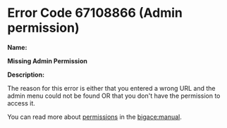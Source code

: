 #  Error Code 67108866 (Admin permission)

__Name:__ 

**Missing Admin Permission**

__Description:__

The reason for this error is either that you entered a wrong URL and the admin menu could not be found OR that you don't have the permission to access it.

You can read more about [permissions](permissions) in the [bigace:manual](bigace/manual).

